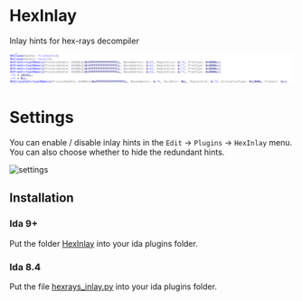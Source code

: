 # HexInlay
Inlay hints for hex-rays decompiler

![inlays](img/inlays.png)

# Settings
You can enable / disable inlay hints in the `Edit` -> `Plugins` -> `HexInlay` menu. You can also choose whether to hide the redundant hints.

![settings](image.png)

## Installation
### Ida 9+
Put the folder [HexInlay](HexInlay) into your ida plugins folder.
### Ida 8.4
Put the file [hexrays_inlay.py](HexInlay/hexrays_inlay.py) into your ida plugins folder.
